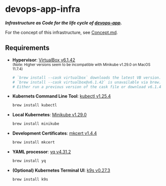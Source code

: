 # devops-app-infra

**_Infrastructure as Code for the life cycle of [devops-app](https://github.com/kelzenberg/devops-app)._**

For the concept of this infrastructure, see [Concept.md](./Concept.md).

## Requirements

- **Hypervisor**: [VirtualBox v6.1.42](https://www.virtualbox.org/wiki/Download_Old_Builds_6_1)  
  <sub>(Note: Higher versions seem to be incompatible with Minikube v1.29.0 on MacOS 11.7.4)</sub>
  ```sh
  # `brew install --cask virtualbox` downloads the latest VB version.
  # `brew install --cask virtualbox@v6.1.42` is unavailable via brew.
  # Either run a previous version of the cask file or download v6.1.42 manually.
  ```
- **Kubernets Command Line Tool**: [kubectl v1.25.4](https://kubernetes.io/docs/tasks/tools/)
  ```sh
  brew install kubectl
  ```
- **Local Kubernetes**: [Minikube v1.29.0](https://minikube.sigs.k8s.io/docs/start/)
  ```sh
  brew install minikube
  ```
- **Development Certificates**: [mkcert v1.4.4](https://github.com/FiloSottile/mkcert)
  ```sh
  brew install mkcert
  ```
- **YAML processor**: [yq v4.31.2](https://github.com/mikefarah/yq)
  ```sh
  brew install yq
  ```
- **(Optional) Kubernetes Terminal UI**: [k9s v0.27.3](https://k9scli.io/topics/install/)
  ```sh
  brew install k9s
  ```
